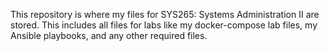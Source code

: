 This repository is where my files for SYS265: Systems Administration II are stored. This includes all files for labs like my docker-compose lab files, my Ansible playbooks, and any other required files. 
